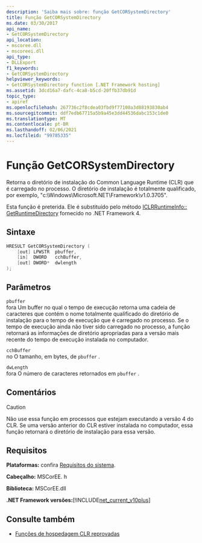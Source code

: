 ```yaml
---
description: 'Saiba mais sobre: função GetCORSystemDirectory'
title: Função GetCORSystemDirectory
ms.date: 03/30/2017
api_name:
- GetCORSystemDirectory
api_location:
- mscoree.dll
- mscoreei.dll
api_type:
- DLLExport
f1_keywords:
- GetCORSystemDirectory
helpviewer_keywords:
- GetCORSystemDirectory function [.NET Framework hosting]
ms.assetid: 3dcd16a7-dafc-4ca8-b5cd-20ffb37db91d
topic_type:
- apiref
ms.openlocfilehash: 267736c2f8cdea03fbd9f77108a3d88193830ab4
ms.sourcegitcommit: ddf7edb67715a5b9a45e3dd44536dabc153c1de0
ms.translationtype: MT
ms.contentlocale: pt-BR
ms.lasthandoff: 02/06/2021
ms.locfileid: "99785335"
---
```

# <a name="getcorsystemdirectory-function"></a>Função GetCORSystemDirectory

Retorna o diretório de instalação do Common Language Runtime (CLR) que é carregado no processo. O diretório de instalação é totalmente qualificado, por exemplo, "c:\Windows\Microsoft.NET\Framework\v1.0.3705".  
  
 Esta função é preterida. Ele é substituído pelo método [ICLRRuntimeInfo:: GetRuntimeDirectory](iclrruntimeinfo-getruntimedirectory-method.md) fornecido no .NET Framework 4.  
  
## <a name="syntax"></a>Sintaxe  
  
```cpp  
HRESULT GetCORSystemDirectory (
    [out] LPWSTR  pbuffer,
    [in]  DWORD   cchBuffer,
    [out] DWORD*  dwlength  
);
```  
  
## <a name="parameters"></a>Parâmetros  

 `pbuffer`  
 fora Um buffer no qual o tempo de execução retorna uma cadeia de caracteres que contém o nome totalmente qualificado do diretório de instalação para o tempo de execução que é carregado no processo. Se o tempo de execução ainda não tiver sido carregado no processo, a função retornará as informações de diretório apropriadas para a versão mais recente do tempo de execução instalada no computador.  
  
 `cchBuffer`  
 no O tamanho, em bytes, de `pbuffer` .  
  
 `dwLength`  
 fora O número de caracteres retornados em `pbuffer` .  
  
## <a name="remarks"></a>Comentários  
  
> [!CAUTION]
> Não use essa função em processos que estejam executando a versão 4 do CLR. Se uma versão anterior do CLR estiver instalada no computador, essa função retornará o diretório de instalação para essa versão.  
  
## <a name="requirements"></a>Requisitos  

 **Plataformas:** confira [Requisitos do sistema](../../get-started/system-requirements.md).  
  
 **Cabeçalho:** MSCorEE. h  
  
 **Biblioteca:** MSCorEE.dll  
  
 **.NET Framework versões:**[!INCLUDE[net_current_v10plus](../../../../includes/net-current-v10plus-md.md)]  
  
## <a name="see-also"></a>Consulte também

- [Funções de hospedagem CLR reprovadas](deprecated-clr-hosting-functions.md)
